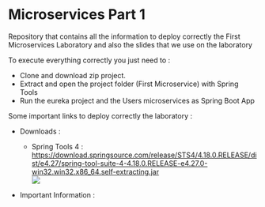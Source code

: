 <!DOCTYPE html>
<html>
<body>
	<h1>Microservices Part 1</h1>
	<p>Repository that contains all the information to deploy correctly the First Microservices Laboratory and also the slides that we use on the laboratory</p>
	<p>To execute everything correctly you just need to :</p>
	<ul>
		<li>Clone and download zip project.</li>
		<li>Extract and open the project folder (First Microservice) with Spring Tools</li>
		<li>Run the eureka project and the Users microservices as Spring Boot App</li>
	</ul>
	<p>Some important links to deploy correctly the laboratory :</p>
	<ul>
		<li>Downloads :</li>
		<p></p>
		<ul>
<li>Spring Tools 4 :  <a href="https://download.springsource.com/release/STS4/4.18.0.RELEASE/dist/e4.27/spring-tool-suite-4-4.18.0.RELEASE-e4.27.0-win32.win32.x86_64.self-extracting.jar">https://download.springsource.com/release/STS4/4.18.0.RELEASE/dist/e4.27/spring-tool-suite-4-4.18.0.RELEASE-e4.27.0-win32.win32.x86_64.self-extracting.jar</a></li>
		<img class="img-nodejs" src="https://user-images.githubusercontent.com/52389293/231914836-73b91f2b-b889-4343-9455-dcba5216d3a9.png">
		</ul>
		<p></p>
		<li>Important Information :</li>
		<p></p>
		<ul>
		</ul>
	</ul>
</body>
</html>




